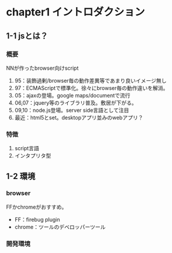# chapter1 イントロダクション

## 1-1 jsとは？

### 概要

NNが作ったbrowser向けscript

1. 95：装飾過剰/browser毎の動作差異等であまり良いイメージ無し
1. 97：ECMAScriptで標準化。徐々にbrowser毎の動作違いを解消。
1. 05：ajaxの登場。google maps/documentで流行
1. 06,07：jquery等のライブラリ普及。敷居が下がる。
1. 09,10：node.js登場。server side言語として注目
1. 最近：html5とset。desktopアプリ並みのwebアプリ？

### 特徴

1. script言語
1. インタプリタ型

## 1-2 環境

### browser

FFかchromeがおすすめ。
- FF：firebug plugin
- chrome：ツールのデベロッパーツール

### 開発環境

